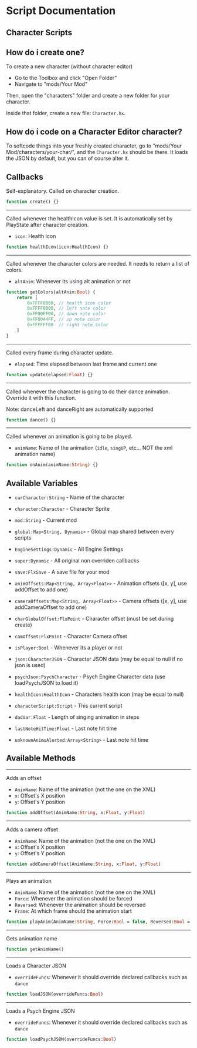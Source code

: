 # Script Documentation
## __Character Scripts__

## How do i create one?

To create a new character (without character editor)
- Go to the Toolbox and click "Open Folder"
- Navigate to "mods/Your Mod"

Then, open the "characters" folder and create a new folder for your character.

Inside that folder, create a new file: `Character.hx`.

## How do i code on a Character Editor character?

To softcode things into your freshly created character, go to "mods/Your Mod/characters/your-char/", and the `Character.hx` should be there.
It loads the JSON by default, but you can of course alter it.

## Callbacks

Self-explanatory. Called on character creation.
```haxe
function create() {}
```
---
Called whenever the healthIcon value is set. It is automatically set by PlayState after character creation.
- `icon`: Health Icon
```haxe
function healthIcon(icon:HealthIcon) {}
```
---
Called whenever the character colors are needed. It needs to return a list of colors.
- `altAnim`: Whenever its using alt animation or not
```haxe
function getColors(altAnim:Bool) {
    return [
        0xFFFF0000, // health icon color
        0xFFFF0000, // left note color
        0xFF00FF00, // down note color
        0xFF0044FF, // up note color
        0xFFFFFF00  // right note color
    ]
}
```
---
Called every frame during character update.
- `elapsed`: Time elapsed between last frame and current one
```haxe
function update(elapsed:Float) {}
```
---
Called whenever the character is going to do their dance animation. Override it with this function.

Note: danceLeft and danceRight are automatically supported
```haxe
function dance() {}
```
---
Called whenever an animation is going to be played.
- `animName`: Name of the animation (`idle`, `singUP`, etc... NOT the xml animation name)
```haxe
function onAnim(animName:String) {}
```

## Available Variables
- `curCharacter:String` - Name of the character
- `character:Character` - Character Sprite
- `mod:String` - Current mod
- `global:Map<String, Dynamic>` - Global map shared between every scripts
- `EngineSettings:Dynamic` - All Engine Settings
- `super:Dynamic` - All original non overriden callbacks
- `save:FlxSave` - A save file for your mod

- `animOffsets:Map<String, Array<Float>>` - Animation offsets ([x, y], use addOffset to add one)
- `cameraOffsets:Map<String, Array<Float>>` - Camera offsets ([x, y], use addCameraOffset to add one)
- `charGlobalOffset:FlxPoint` - Character offset (must be set during create)
- `camOffset:FlxPoint` - Character Camera offset
- `isPlayer:Bool` - Whenever its a player or not
- `json:CharacterJSON` - Character JSON data (may be equal to null if no json is used)
- `psychJson:PsychCharacter` - Psych Engine Character data (use loadPsychJSON to load it)
- `healthIcon:HealthIcon` - Characters health icon (may be equal to null)
- `characterScript:Script` - This current script
- `dadVar:Float` - Length of singing animation in steps
- `lastNoteHitTime:Float` - Last note hit time
- `unknownAnimsAlerted:Array<String>` - Last note hit time

## Available Methods
---
Adds an offset
- `AnimName`: Name of the animation (not the one on the XML)
- `x`: Offset's X position
- `y`: Offset's Y position
```haxe
function addOffset(AnimName:String, x:Float, y:Float)
```
---
Adds a camera offset
- `AnimName`: Name of the animation (not the one on the XML)
- `x`: Offset's X position
- `y`: Offset's Y position
```haxe
function addCameraOffset(AnimName:String, x:Float, y:Float)
```
---
Plays an animation
- `AnimName`: Name of the animation (not the one on the XML)
- `Force`: Whenever the animation should be forced
- `Reversed`: Whenever the animation should be reversed
- `Frame`: At which frame should the animation start
```haxe
function playAnim(AnimName:String, Force:Bool = false, Reversed:Bool = false, Frame:Int = 0)
```
---
Gets animation name
```haxe
function getAnimName()
```
---
Loads a Character JSON
- `overrideFuncs`: Whenever it should override declared callbacks such as `dance`
```haxe
function loadJSON(overrideFuncs:Bool)
```
---
Loads a Psych Engine JSON
- `overrideFuncs`: Whenever it should override declared callbacks such as `dance`
```haxe
function loadPsychJSON(overrideFuncs:Bool)
```